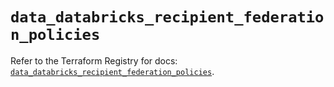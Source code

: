 # `data_databricks_recipient_federation_policies`

Refer to the Terraform Registry for docs: [`data_databricks_recipient_federation_policies`](https://registry.terraform.io/providers/databricks/databricks/1.92.0/docs/data-sources/recipient_federation_policies).
